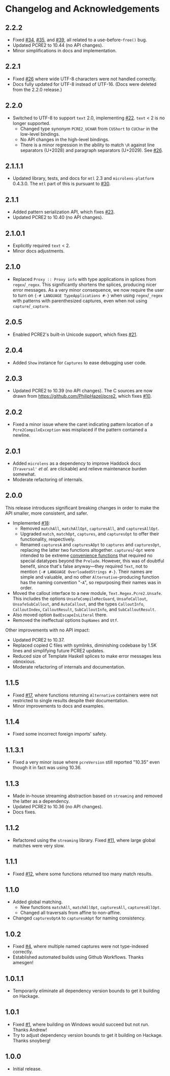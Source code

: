 # Changelog and Acknowledgements

## 2.2.2
* Fixed [#34](https://github.com/sjshuck/hs-pcre2/issues/34),
  [#35](https://github.com/sjshuck/hs-pcre2/issues/35), and
  [#39](https://github.com/sjshuck/hs-pcre2/issues/39), all related to a
  use-before-`free()` bug.
* Updated PCRE2 to 10.44 (no API changes).
* Minor simplifications in docs and implementation.

## 2.2.1
* Fixed [#26](https://github.com/sjshuck/hs-pcre2/issues/26) where wide UTF-8
  characters were not handled correctly.
* Docs fully updated for UTF-8 instead of UTF-16.  (Docs were deleted from
  the 2.2.0 release.)

## 2.2.0
* Switched to UTF-8 to support `text` 2.0, implementing
  [#22](https://github.com/sjshuck/hs-pcre2/issues/22).  `text` < 2 is no longer
  supported.
  * Changed type synonym `PCRE2_UCHAR` from `CUShort` to `CUChar` in the
    low-level bindings.
  * No API changes in the high-level bindings.
  * There is a minor regression in the ability to match `\R` against line
    separators (U+2028) and paragraph separators (U+2029).  See
    [#26](https://github.com/sjshuck/hs-pcre2/issues/26).

## 2.1.1.1
* Updated library, tests, and docs for `mtl` 2.3 and `microlens-platform`
  0.4.3.0.  The `mtl` part of this is pursuant to
  [#30](https://github.com/sjshuck/hs-pcre2/issues/30).

## 2.1.1
* Added pattern serialization API, which fixes
  [#23](https://github.com/sjshuck/hs-pcre2/issues/23).
* Updated PCRE2 to 10.40 (no API changes).

## 2.1.0.1
* Explicitly required `text` < 2.
* Minor docs adjustments.

## 2.1.0
* Replaced `Proxy :: Proxy info` with type applications in splices from
  `regex`/`_regex`.  This significantly shortens the splices, producing nicer
  error messages.  As a very minor consequence, we now require the user to turn
  on `{-# LANGUAGE TypeApplications #-}` when using `regex`/`_regex` with
  patterns with parenthesized captures, even when not using
  `capture`/`_capture`.

## 2.0.5
* Enabled PCRE2's built-in Unicode support, which fixes
  [#21](https://github.com/sjshuck/hs-pcre2/issues/21).

## 2.0.4
* Added `Show` instance for `Captures` to ease debugging user code.

## 2.0.3
* Updated PCRE2 to 10.39 (no API changes).  The C sources are now drawn from
  https://github.com/PhilipHazel/pcre2, which fixes
  [#10](https://github.com/sjshuck/hs-pcre2/issues/10).

## 2.0.2
* Fixed a minor issue where the caret indicating pattern location of a
  `Pcre2CompileException` was misplaced if the pattern contained a newline.

## 2.0.1
* Added `microlens` as a dependency to improve Haddock docs (`Traversal'` _et
  al._ are clickable) and relieve maintenance burden somewhat.
* Moderate refactoring of internals.

## 2.0.0
This release introduces significant breaking changes in order to make the API
smaller, more consistent, and safer.
* Implemented [#18](https://github.com/sjshuck/hs-pcre2/issues/18):
    * Removed `matchAll`, `matchAllOpt`, `capturesAll`, and `capturesAllOpt`.
    * Upgraded `match`, `matchOpt`, `captures`, and `capturesOpt` to offer their
      functionality, respectively.
    * Renamed `capturesA` and `capturesAOpt` to `captures` and `capturesOpt`,
      replacing the latter two functions altogether.  `captures`/-`Opt` were
      intended to be extreme
      [convenience functions](https://hackage.haskell.org/package/pcre2-1.1.5/docs/Text-Regex-Pcre2.html#v:captures)
      that required no special datatypes beyond the `Prelude`.  However, this
      was of doubtful benefit, since that's false anyway&mdash;they required
      `Text`, not to mention `{-# LANGUAGE OverloadedStrings #-}`.  Their names
      are simple and valuable, and no other `Alternative`-producing function has
      the naming convention "-`A`", so repurposing their names was in order.
* Moved the callout interface to a new module, `Text.Regex.Pcre2.Unsafe`.  This
  includes the options `UnsafeCompileRecGuard`, `UnsafeCallout`,
  `UnsafeSubCallout`, and `AutoCallout`, and the types `CalloutInfo`,
  `CalloutIndex`, `CalloutResult`, `SubCalloutInfo`, and `SubCalloutResult`.
* Also moved option `BadEscapeIsLiteral` there.
* Removed the ineffectual options `DupNames` and `Utf`.

Other improvements with no API impact:
* Updated PCRE2 to 10.37.
* Replaced copied C files with symlinks, diminishing codebase by 1.5K lines and
  simplifying future PCRE2 updates.
* Reduced size of Template Haskell splices to make error messages less
  obnoxious.
* Moderate refactoring of internals and documentation.

## 1.1.5
* Fixed [#17](https://github.com/sjshuck/hs-pcre2/issues/17), where functions
  returning `Alternative` containers were not restricted to single results
  despite their documentation.
* Minor improvements to docs and examples.

## 1.1.4
* Fixed some incorrect foreign imports' safety.

## 1.1.3.1
* Fixed a very minor issue where `pcreVersion` still reported "10.35" even
  though it in fact was using 10.36.

## 1.1.3
* Made in-house streaming abstraction based on `streaming` and removed the
  latter as a dependency.
* Updated PCRE2 to 10.36 (no API changes).
* Docs fixes.

## 1.1.2
* Refactored using the `streaming` library.  Fixed
  [#11](https://github.com/sjshuck/hs-pcre2/issues/11), where large global
  matches were very slow.

## 1.1.1
* Fixed [#12](https://github.com/sjshuck/hs-pcre2/issues/12), where some
  functions returned too many match results.

## 1.1.0
* Added global matching.
    * New functions `matchAll`, `matchAllOpt`, `capturesAll`, `capturesAllOpt`.
    * Changed all traversals from affine to non-affine.
* Changed `capturesOptA` to `capturesAOpt` for naming consistency.

## 1.0.2
* Fixed [#4](https://github.com/sjshuck/hs-pcre2/4), where multiple named
  captures were not type-indexed correctly.
* Established automated builds using Github Workflows.  Thanks amesgen!

## 1.0.1.1
* Temporarily eliminate all dependency version bounds to get it building on
  Hackage.

## 1.0.1
* Fixed [#1](https://github.com/sjshuck/hs-pcre2/issues/1), where building on
  Windows would succeed but not run.  Thanks Andrew!
* Try to adjust dependency version bounds to get it building on Hackage.  Thanks
  snoyberg!

## 1.0.0
* Initial release.
